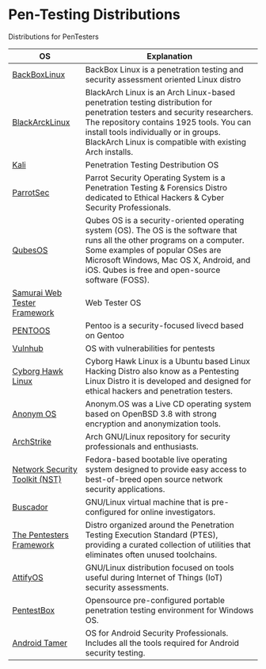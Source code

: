 # Pen-Testing Distributions
Distributions for PenTesters

| __OS__ | __Explanation__ | 
|-------------|------------|
| [BackBoxLinux](https://backbox.org/download)         |    BackBox Linux is a penetration testing and security assessment oriented Linux distro  | 
|    [BlackArckLinux](https://blackarch.org/index.html)      | BlackArch Linux is an Arch Linux-based penetration testing distribution for penetration testers and security researchers. The repository contains 1925 tools. You can install tools individually or in groups. BlackArch Linux is compatible with existing Arch installs. | 
| 		[Kali](https://www.kali.org/)  | Penetration Testing Destribution OS
| [ParrotSec](https://www.parrotsec.org/index.php)| Parrot Security Operating System is a Penetration Testing & Forensics Distro dedicated to Ethical Hackers & Cyber Security Professionals.|
|[QubesOS](https://www.qubes-os.org/)| Qubes OS is a security-oriented operating system (OS). The OS is the software that runs all the other programs on a computer. Some examples of popular OSes are Microsoft Windows, Mac OS X, Android, and iOS. Qubes is free and open-source software (FOSS).|
|[Samurai Web Tester Framework](http://www.samurai-wtf.org/)| Web Tester OS|
| [PENTOOS](http://www.pentoo.ch/)| Pentoo is a security-focused livecd based on Gentoo|
| [Vulnhub](https://www.vulnhub.com/)| OS with vulnerabilities for pentests|
|[Cyborg Hawk Linux](https://sourceforge.net/projects/cyborghawk1/files/latest/download) |Cyborg Hawk Linux is a Ubuntu based Linux Hacking Distro also know as a Pentesting Linux Distro it is developed and designed for ethical hackers and penetration testers. |
|[Anonym OS](https://sourceforge.net/projects/anonym-os/files/latest/download)|Anonym.OS was a Live CD operating system based on OpenBSD 3.8 with strong encryption and anonymization tools.|
|[ArchStrike](https://archstrike.org/) | Arch GNU/Linux repository for security professionals and enthusiasts.|
|[Network Security Toolkit (NST)](http://networksecuritytoolkit.org/) | Fedora-based bootable live operating system designed to provide easy access to best-of-breed open source network security applications.|
|[Buscador](https://inteltechniques.com/buscador/) | GNU/Linux virtual machine that is pre-configured for online investigators.|
|[The Pentesters Framework](https://github.com/trustedsec/ptf) | Distro organized around the Penetration Testing Execution Standard (PTES), providing a curated collection of utilities that eliminates often unused toolchains.|
|[AttifyOS](https://github.com/adi0x90/attifyos) | GNU/Linux distribution focused on tools useful during Internet of Things (IoT) security assessments.|
|[PentestBox](https://pentestbox.org/) | Opensource pre-configured portable penetration testing environment for Windows OS.|
|[Android Tamer](https://androidtamer.com/) | OS for Android Security Professionals. Includes all the tools required for Android security testing.|

